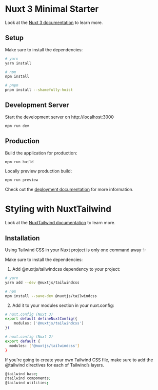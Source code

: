 # Nuxt 3 Minimal Starter

Look at the [Nuxt 3 documentation](https://nuxt.com/docs/getting-started/introduction) to learn more.

## Setup

Make sure to install the dependencies:

```bash
# yarn
yarn install

# npm
npm install

# pnpm
pnpm install --shamefully-hoist
```

## Development Server

Start the development server on http://localhost:3000

```bash
npm run dev
```

## Production

Build the application for production:

```bash
npm run build
```

Locally preview production build:

```bash
npm run preview
```

Check out the [deployment documentation](https://nuxt.com/docs/getting-started/deployment) for more information.

# Styling with NuxtTailwind

Look at the [NuxtTailwind documentation](https://tailwindcss.nuxt.dev/) to learn more.

## Installation

Using Tailwind CSS in your Nuxt project is only one command away ✨

Make sure to install the dependencies:
1. Add @nuxtjs/tailwindcss dependency to your project:

```bash
# yarn
yarn add --dev @nuxtjs/tailwindcss

# npm
npm install --save-dev @nuxtjs/tailwindcss
```

2. Add it to your modules section in your nuxt.config:
```bash
# nuxt.config (Nuxt 3)
export default defineNuxtConfig({
    modules: ['@nuxtjs/tailwindcss']
})

# nuxt.config (Nuxt 2)
export default {
  modules: ['@nuxtjs/tailwindcss']
}
```


If you're going to create your own Tailwind CSS file, make sure to add the @tailwind directives for each of Tailwind’s layers.
```bash
@tailwind base;
@tailwind components;
@tailwind utilities;
```

